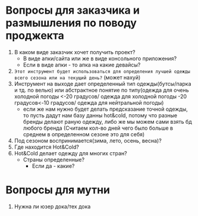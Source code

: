 # Вопросы для заказчика и размышления по поводу проджекта
1. В каком виде заказчик хочет получить проект? 
	- В виде апки/сайта или же в виде консольного приложения?
	- Если в виде апки - то апка на какие девайсы?
2. ``Этот инструмент будет использоваться для определения лучшей одежды всего сезона или на текущий день?`` (может нахуй)
3. Инструмент на выходе дает определенный тип одежды(бутсы/парка и тд. по велью) или абстрактное понятие по типу(одежда для очень холодной погоды <-20 градусов/ одежда для холодной погоды -20 градусов<-10 градусов/ одежда для нейтральной погоды)
	- если же нам нужно будет делать предсказание точной одежды, то пусть дадут нам базу данны hot&cold, потому что разные бренды делают раную одежду, либо же
мы можем сами взять бд любого бренда 
(Считаем кол-во дней чего было больше в среднем в определенном сезоне это для себя)
4. Под сезоном воспринимается(зима, лето, осень, весна)?
5. Где находится Hot&Cold?
6. Hot&Cold делает одежду для многих стран?
	- Страны определенные?
		- Если да - какие?
# Вопросы для мутни 
1. Нужна ли юзер дока/тех дока 
